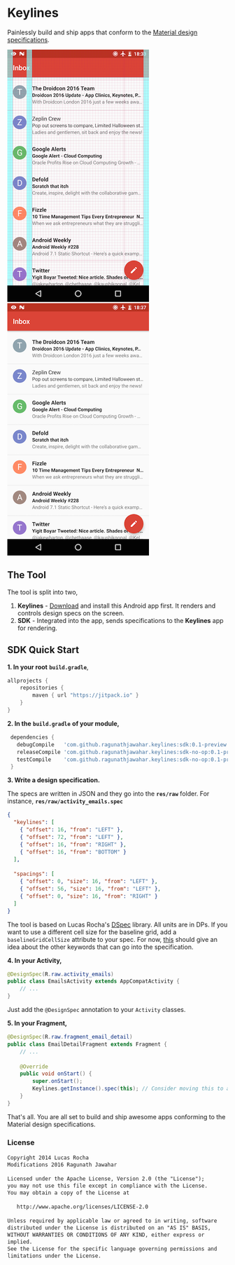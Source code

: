# Keylines
Painlessly build and ship apps that conform to the [Material design specifications](https://material.google.com/layout/metrics-keylines.html#metrics-keylines-baseline-grids).

![alt text](art/keylines-visible.png "") ![alt text](art/keylines-hidden.png "")

## The Tool
The tool is split into two,

1. **Keylines** - [Download](https://github.com/ragunathjawahar/keylines/releases) and install this Android app first. It renders and controls design specs on the screen.
2. **SDK** - Integrated into the app, sends specifications to the **Keylines** app for rendering.

## SDK Quick Start

**1. In your root** **`build.gradle`**,
```gradle
allprojects {
    repositories {
        maven { url "https://jitpack.io" }
    }
}
```

**2. In the** **`build.gradle`** **of your module,**
```gradle
 dependencies {
   debugCompile   'com.github.ragunathjawahar.keylines:sdk:0.1-preview'
   releaseCompile 'com.github.ragunathjawahar.keylines:sdk-no-op:0.1-preview'
   testCompile    'com.github.ragunathjawahar.keylines:sdk-no-op:0.1-preview'
 }
```

**3. Write a design specification.**

The specs are written in JSON and they go into the **`res/raw`** folder. For instance, **`res/raw/activity_emails.spec`**
```json
{
  "keylines": [
    { "offset": 16, "from": "LEFT" },
    { "offset": 72, "from": "LEFT" },
    { "offset": 16, "from": "RIGHT" },
    { "offset": 16, "from": "BOTTOM" }
  ],

  "spacings": [
    { "offset": 0, "size": 16, "from": "LEFT" },
    { "offset": 56, "size": 16, "from": "LEFT" },
    { "offset": 0, "size": 16, "from": "RIGHT" }
  ]
}
```

The tool is based on Lucas Rocha's [DSpec](https://github.com/lucasr/dspec) library. All units are in DPs. If you want to use a different cell size for the baseline grid, add a `baselineGridCellSize` attribute to your spec. For now, [this](https://github.com/ragunathjawahar/keylines/blob/master/app/src/main/java/org/lucasr/dspec/SpecParser.java#L45-L56) should give an idea about the other keywords that can go into the specification.

**4. In your Activity,**
````java
@DesignSpec(R.raw.activity_emails)
public class EmailsActivity extends AppCompatActivity {
    // ...
}
````
Just add the `@DesignSpec` annotation to your `Activity` classes.

**5. In your Fragment,**
````java
@DesignSpec(R.raw.fragment_email_detail)
public class EmailDetailFragment extends Fragment {
    // ...

    @Override
    public void onStart() {
        super.onStart();
        Keylines.getInstance().spec(this); // Consider moving this to a base Fragment class.
    }
}
````

That's all. You are all set to build and ship awesome apps conforming to the Material design specifications.

### License


    Copyright 2014 Lucas Rocha
    Modifications 2016 Ragunath Jawahar

    Licensed under the Apache License, Version 2.0 (the "License");
    you may not use this file except in compliance with the License.
    You may obtain a copy of the License at

       http://www.apache.org/licenses/LICENSE-2.0

    Unless required by applicable law or agreed to in writing, software
    distributed under the License is distributed on an "AS IS" BASIS,
    WITHOUT WARRANTIES OR CONDITIONS OF ANY KIND, either express or implied.
    See the License for the specific language governing permissions and
    limitations under the License.
